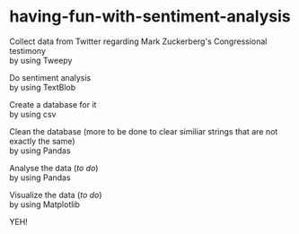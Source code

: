 # having-fun-with-sentiment-analysis
Collect data from Twitter regarding Mark Zuckerberg's Congressional testimony  
    by using Tweepy  
    
Do sentiment analysis  
    by using TextBlob  
    
Create a database for it  
    by using csv  
    
Clean the database (more to be done to clear similiar strings that are not exactly the same)  
    by using Pandas  
    
Analyse the data (*to do*)  
    by using Pandas
    
Visualize the data (*to do*)  
    by using Matplotlib  
    
  
YEH!
